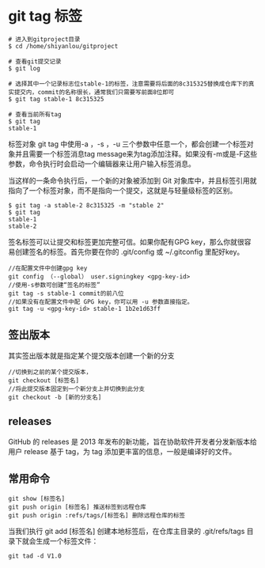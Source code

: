 # git tag 标签
```
# 进入到gitproject目录
$ cd /home/shiyanlou/gitproject

# 查看git提交记录
$ git log

# 选择其中一个记录标志位stable-1的标签，注意需要将后面的8c315325替换成仓库下的真实提交内，commit的名称很长，通常我们只需要写前面8位即可
$ git tag stable-1 8c315325

# 查看当前所有tag
$ git tag
stable-1
```
标签对象
git tag 中使用-a ，-s ，-u 三个参数中任意一个，都会创建一个标签对象并且需要一个标签消息tag message来为tag添加注释。如果没有-m或是-F这些参数，命令执行时会启动一个编辑器来让用户输入标签消息。

当这样的一条命令执行后，一个新的对象被添加到 Git 对象库中，并且标签引用就指向了一个标签对象，而不是指向一个提交，这就是与轻量级标签的区别。
```
$ git tag -a stable-2 8c315325 -m "stable 2"
$ git tag
stable-1
stable-2
```
签名标签可以让提交和标签更加完整可信。如果你配有GPG key，那么你就很容易创建签名的标签。首先你要在你的 .git/config 或 ~/.gitconfig 里配好key。

```
//在配置文件中创建gpg key
git config （--global） user.signingkey <gpg-key-id>
//使用-s参数可创建“签名的标签”
git tag -s stable-1 commit的前八位
//如果没有在配置文件中配 GPG key，你可以用 -u 参数直接指定。
git tag -u <gpg-key-id> stable-1 1b2e1d63ff
```
## 签出版本
其实签出版本就是指定某个提交版本创建一个新的分支
```
//切换到之前的某个提交版本，
git checkout [标签名] 
//将此提交版本固定到一个新分支上并切换到此分支
git checkout -b [新的分支名] 
```
## releases
GitHub 的 releases 是 2013 年发布的新功能，旨在协助软件开发者分发新版本给用户
release 基于 tag，为 tag 添加更丰富的信息，一般是编译好的文件。
## 常用命令
```
git show [标签名] 
git push origin [标签名] 推送标签到远程仓库
git push origin :refs/tags/[标签名] 删除远程仓库的标签
```
当我们执行 git add [标签名] 创建本地标签后，在仓库主目录的 .git/refs/tags 目录下就会生成一个标签文件：
```
git tad -d V1.0
```